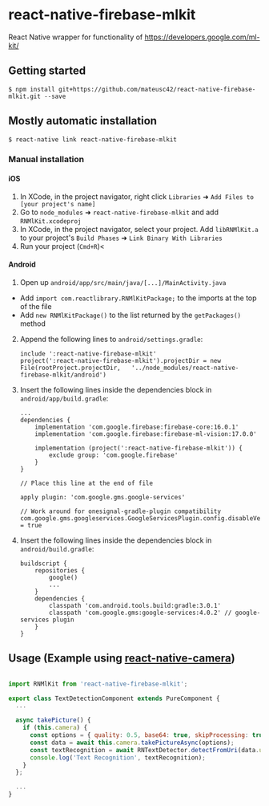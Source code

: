 
# react-native-firebase-mlkit
React Native wrapper for functionality of https://developers.google.com/ml-kit/

## Getting started

`$ npm install git+https://github.com/mateusc42/react-native-firebase-mlkit.git --save`


## Mostly automatic installation

`$ react-native link react-native-firebase-mlkit`

### Manual installation


#### iOS

1. In XCode, in the project navigator, right click `Libraries` ➜ `Add Files to [your project's name]`
2. Go to `node_modules` ➜ `react-native-firebase-mlkit` and add `RNMlKit.xcodeproj`
3. In XCode, in the project navigator, select your project. Add `libRNMlKit.a` to your project's `Build Phases` ➜ `Link Binary With Libraries`
4. Run your project (`Cmd+R`)<

#### Android

1. Open up `android/app/src/main/java/[...]/MainActivity.java`
  - Add `import com.reactlibrary.RNMlKitPackage;` to the imports at the top of the file
  - Add `new RNMlKitPackage()` to the list returned by the `getPackages()` method
2. Append the following lines to `android/settings.gradle`:
  	```
  	include ':react-native-firebase-mlkit'
  	project(':react-native-firebase-mlkit').projectDir = new File(rootProject.projectDir, 	'../node_modules/react-native-firebase-mlkit/android')
  	```
3. Insert the following lines inside the dependencies block in `android/app/build.gradle`:

    ```
    ...
    dependencies {
        implementation 'com.google.firebase:firebase-core:16.0.1'
        implementation 'com.google.firebase:firebase-ml-vision:17.0.0'

        implementation (project(':react-native-firebase-mlkit')) {
            exclude group: 'com.google.firebase'
        }
    }

    // Place this line at the end of file

    apply plugin: 'com.google.gms.google-services'

    // Work around for onesignal-gradle-plugin compatibility
    com.google.gms.googleservices.GoogleServicesPlugin.config.disableVersionCheck = true
    ```

4. Insert the following lines inside the dependencies block in `android/build.gradle`:

    ```
    buildscript {
        repositories {
            google()
            ...
        }
        dependencies {
            classpath 'com.android.tools.build:gradle:3.0.1'
            classpath 'com.google.gms:google-services:4.0.2' // google-services plugin
        }
    }
    ```


## Usage (Example using [react-native-camera](https://github.com/react-native-community/react-native-camera))

```javascript

import RNMlKit from 'react-native-firebase-mlkit';

export class TextDetectionComponent extends PureComponent {
  ...

  async takePicture() {
    if (this.camera) {
      const options = { quality: 0.5, base64: true, skipProcessing: true, forceUpOrientation: true };
      const data = await this.camera.takePictureAsync(options);
      const textRecognition = await RNTextDetector.detectFromUri(data.uri);
      console.log('Text Recognition', textRecognition);
    }
  };

  ...
}
```
  
